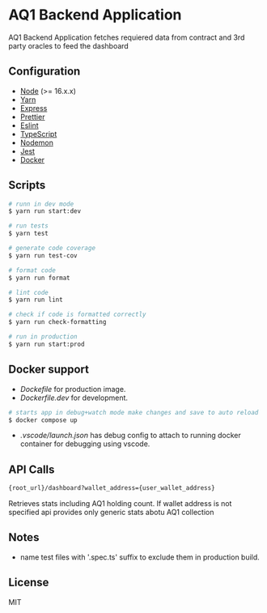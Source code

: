 # AQ1 Backend Application
AQ1 Backend Application fetches requiered data from contract and 3rd party oracles to feed the dashboard

## Configuration

- [Node](https://nodejs.org/en/docs/) (>= 16.x.x)
- [Yarn](https://yarnpkg.com/cli/install)
- [Express](https://expressjs.com/en/4x/api.html)
- [Prettier](https://prettier.io/docs/en/index.html)
- [Eslint](https://eslint.org/docs/latest/)
- [TypeScript](https://www.typescriptlang.org/docs/handbook/release-notes/typescript-4-0.html)
- [Nodemon](https://www.npmjs.com/package/nodemon)
- [Jest](https://jestjs.io/docs/getting-started)
- [Docker](https://docs.docker.com/)

## Scripts

```sh
# runn in dev mode
$ yarn run start:dev

# run tests
$ yarn test

# generate code coverage
$ yarn run test-cov

# format code
$ yarn run format

# lint code
$ yarn run lint

# check if code is formatted correctly
$ yarn run check-formatting

# run in production
$ yarn run start:prod
```

## Docker support

- *Dockefile* for production image.
- *Dockerfile.dev* for development.

```sh
# starts app in debug+watch mode make changes and save to auto reload
$ docker compose up
```
- *.vscode/launch.json* has debug config to attach to running docker container for debugging
using vscode.

## API Calls
```sh
{root_url}/dashboard?wallet_address={user_wallet_address}
```
Retrieves stats including AQ1 holding count. If wallet address is not specified api provides only generic stats abotu AQ1 collection
## Notes

- name test files with '.spec.ts' suffix to exclude them in production build.

## License

MIT
